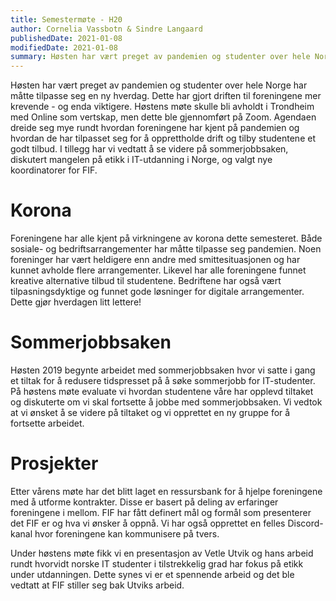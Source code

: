 ```yaml
---
title: Semestermøte - H20
author: Cornelia Vassbotn & Sindre Langaard
publishedDate: 2021-01-08
modifiedDate: 2021-01-08
summary: Høsten har vært preget av pandemien og studenter over hele Norge har måtte tilpasse seg en ny hverdag. Dette har gjort driften til foreningene mer krevende - og enda viktigere. Høstens møte skulle bli avholdt i Trondheim med Online som vertskap, men dette ble gjennomført på Zoom. Agendaen dreide seg mye rundt hvordan foreningene har kjent på pandemien og hvordan de har tilpasset seg for å opprettholde drift og tilby studentene et godt tilbud. I tillegg har vi vedtatt å se videre på sommerjobbsaken, diskutert mangelen på etikk i IT-utdanning i Norge, og valgt nye koordinatorer for FIF.
---
```


Høsten har vært preget av pandemien og studenter over hele Norge har måtte tilpasse seg en ny hverdag. Dette har gjort driften til foreningene mer krevende - og enda viktigere. Høstens møte skulle bli avholdt i Trondheim med Online som vertskap, men dette ble gjennomført på Zoom. Agendaen dreide seg mye rundt hvordan foreningene har kjent på pandemien og hvordan de har tilpasset seg for å opprettholde drift og tilby studentene et godt tilbud. I tillegg har vi vedtatt å se videre på sommerjobbsaken, diskutert mangelen på etikk i IT-utdanning i Norge, og valgt nye koordinatorer for FIF.

# Korona

Foreningene har alle kjent på virkningene av korona dette semesteret. Både sosiale- og bedriftsarrangementer har måtte tilpasse seg pandemien. Noen foreninger har vært heldigere enn andre med smittesituasjonen og har kunnet avholde flere arrangementer. Likevel har alle foreningene funnet kreative alternative tilbud til studentene. Bedriftene har også vært tilpasningsdyktige og funnet gode løsninger for digitale arrangementer. Dette gjør hverdagen litt lettere!

# Sommerjobbsaken

Høsten 2019 begynte arbeidet med sommerjobbsaken hvor vi satte i gang et tiltak for å redusere tidspresset på å søke sommerjobb for IT-studenter. På høstens møte evaluate vi hvordan studentene våre har opplevd tiltaket og diskuterte om vi skal fortsette å jobbe med sommerjobbsaken. Vi vedtok at vi ønsket å se videre på tiltaket og vi opprettet en ny gruppe for å fortsette arbeidet.

# Prosjekter

Etter vårens møte har det blitt laget en ressursbank for å hjelpe foreningene med å utforme kontrakter. Disse er basert på deling av erfaringer foreningene i mellom. FIF har fått definert mål og formål som presenterer det FIF er og hva vi ønsker å oppnå. Vi har også opprettet en felles Discord-kanal hvor foreningene kan kommunisere på tvers.

Under høstens møte fikk vi en presentasjon av Vetle Utvik og hans arbeid rundt hvorvidt norske IT studenter i tilstrekkelig grad har fokus på etikk under utdanningen. Dette synes vi er et spennende arbeid og det ble vedtatt at FIF stiller seg bak Utviks arbeid.
